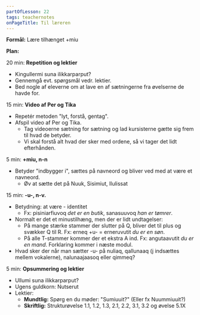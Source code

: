 ```yaml
---
partOfLesson: 22
tags: teachernotes
onPageTitle: Til læreren
---
```

**Formål:** Lære tilhænget +miu

**Plan:**

20 min: **Repetition og lektier**

- Kingullermi suna ilikkarparput?
- Gennemgå evt. spørgsmål vedr. lektier.
- Bed nogle af eleverne om at lave en af sætningerne fra øvelserne de havde for.

15 min: **Video af Per og Tika**

- Repetér metoden "lyt, forstå, gentag".
- Afspil video af Per og Tika.
    - Tag videoerne sætning for sætning og lad kursisterne gætte sig frem til hvad de betyder.
    - Vi skal forstå alt hvad der sker med ordene, så vi tager det lidt efterhånden.

5 min: **+miu, n-n**

- Betyder "indbygger i", sættes på navneord og bliver ved med at være et navneord.
    - Øv at sætte det på Nuuk, Sisimiut, Ilulissat

15 min: **-u-, n-v.**

- Betydning: at være - identitet
    - Fx: pisiniarfiuvoq *det er en butik*, sanasuuvoq *han er tømrer*.
- Normalt er det et minustilhæng, men der er lidt undtagelser:
    - På mange stærke stammer der slutter på Q, bliver det til plus og svækker Q til R. Fx: erneq +u- = erneruvutit *du er en søn*.
    - På alle T-stammer kommer der et ekstra A ind. Fx: angutaavutit *du er en mand*. Forklaring kommer i næste modul.
- Hvad sker der når man sætter -u- på nuliaq, qallunaaq (j indsættes mellem vokalerne), nalunaajaasoq eller qimmeq?

5 min: **Opsummering og lektier**

- Ullumi suna ilikkarparput?
- Ugens guldkorn: Nutserut
- Lektier:
    - **Mundtlig:** Spørg en du møder: "Sumiuuit?" (Eller fx Nuummiuuit?)
    - **Skriftlig:** Strukturøvelse 1.1, 1.2, 1.3, 2.1, 2.2, 3.1, 3.2 og øvelse 5.1X